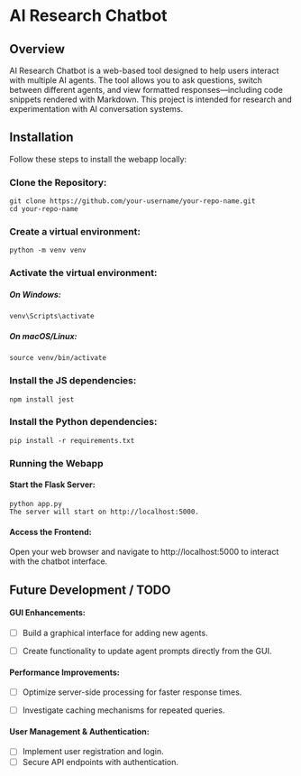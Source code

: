 # AI Research Chatbot
## Overview
AI Research Chatbot is a web-based tool designed to help users interact with multiple AI agents. The tool allows you to ask questions, switch between different agents, and view formatted responses—including code snippets rendered with Markdown. This project is intended for research and experimentation with AI conversation systems.
## Installation
Follow these steps to install the webapp locally:

### Clone the Repository:
```
git clone https://github.com/your-username/your-repo-name.git
cd your-repo-name
```
### Create a virtual environment:
```
python -m venv venv
```

### Activate the virtual environment:
##### On Windows:
```
venv\Scripts\activate
```
##### On macOS/Linux:
```
source venv/bin/activate
```

### Install the JS dependencies:
```
npm install jest
```

### Install the Python dependencies:
```
pip install -r requirements.txt
```

### Running the Webapp
#### Start the Flask Server:
```
python app.py
The server will start on http://localhost:5000.
```
#### Access the Frontend:
Open your web browser and navigate to http://localhost:5000 to interact with the chatbot interface.

## Future Development / TODO

#### GUI Enhancements:
 - [ ] Build a graphical interface for adding new agents.
 - [ ] Create functionality to update agent prompts directly from the GUI.


#### Performance Improvements:
 - [ ] Optimize server-side processing for faster response times.
 - [ ] Investigate caching mechanisms for repeated queries.


#### User Management & Authentication:
 - [ ] Implement user registration and login.
 - [ ] Secure API endpoints with authentication.